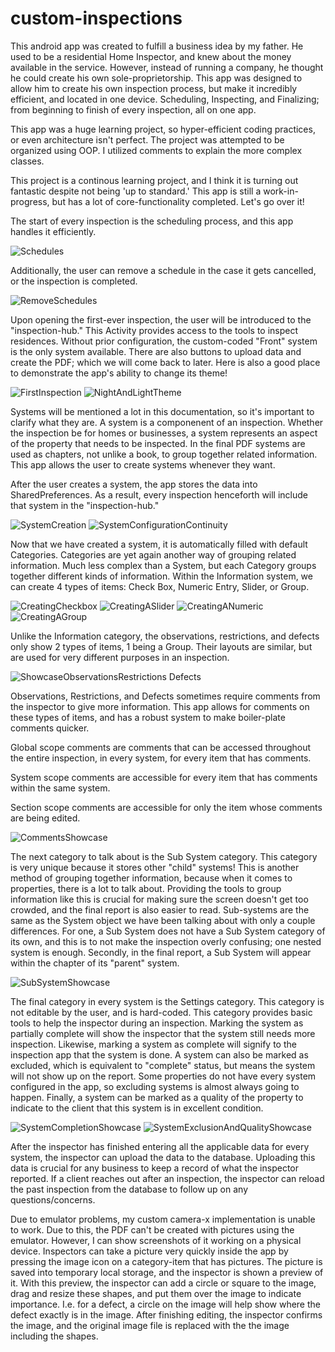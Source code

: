 # custom-inspections

This android app was created to fulfill a business idea by my father. He used to be a residential Home Inspector, and knew about the money available in the service. However, instead of running a company, he thought he could create his own sole-proprietorship. This app was designed to allow him to create his own inspection process, but make it incredibly efficient, and located in one device. Scheduling, Inspecting, and Finalizing; from beginning to finish of every inspection, all on one app.

This app was a huge learning project, so hyper-efficient coding practices, or even architecture isn't perfect. The project was attempted to be organized using OOP. I utilized comments to explain the more complex classes.

This project is a continous learning project, and I think it is turning out fantastic despite not being 'up to standard.' This app is still a work-in-progress, but has a lot of core-functionality completed. Let's go over it!

The start of every inspection is the scheduling process, and this app handles it efficiently. 

![Schedules](https://user-images.githubusercontent.com/61804729/194942411-53a84155-293f-47eb-8e5c-6c0f6f2d4c57.gif)

Additionally, the user can remove a schedule in the case it gets cancelled, or the inspection is completed.

![RemoveSchedules](https://user-images.githubusercontent.com/61804729/194942503-53b4fd60-ce5c-4b62-bd17-19f8aa1d53f4.gif)

Upon opening the first-ever inspection, the user will be introduced to the "inspection-hub." This Activity provides access to the tools to inspect residences.
Without prior configuration, the custom-coded "Front" system is the only system available. There are also buttons to upload data and create the PDF; which we will come back to later.
Here is also a good place to demonstrate the app's ability to change its theme!

![FirstInspection](https://user-images.githubusercontent.com/61804729/194943671-f4852c6a-77db-4e1d-99f6-46384e405a72.gif)
![NightAndLightTheme](https://user-images.githubusercontent.com/61804729/194944063-a73d5344-258d-4aea-8fe5-8d2be3b166da.gif)

Systems will be mentioned a lot in this documentation, so it's important to clarify what they are. A system is a componenent of an inspection. Whether the inspection be for homes or businesses, a system represents an aspect of the property that needs to be inspected. In the final PDF systems are used as chapters, not unlike a book, to group together related information. This app allows the user to create systems whenever they want.

After the user creates a system, the app stores the data into SharedPreferences. As a result, every inspection henceforth will include that system in the "inspection-hub."

![SystemCreation](https://user-images.githubusercontent.com/61804729/195437912-bbccc3c7-787e-4553-a96c-4bda463fd367.gif)
![SystemConfigurationContinuity](https://user-images.githubusercontent.com/61804729/195437979-47653ecc-6a5c-4bbf-8d6a-697e97eede63.gif)

Now that we have created a system, it is automatically filled with default Categories. Categories are yet again another way of grouping related information. Much less complex than a System, but each Category groups together different kinds of information. Within the Information system, we can create 4 types of items: Check Box, Numeric Entry, Slider, or Group.

![CreatingCheckbox](https://user-images.githubusercontent.com/61804729/195696455-b20a04f1-0c6b-4c9a-b00d-dc679caa37f7.gif)
![CreatingASlider](https://user-images.githubusercontent.com/61804729/195696041-d9443ef5-8cd9-4448-87ce-707141623bec.gif)
![CreatingANumeric](https://user-images.githubusercontent.com/61804729/195696049-ac306660-7dd9-422a-82e0-9c8e3fe89b98.gif)
![CreatingAGroup](https://user-images.githubusercontent.com/61804729/195696324-f6e19a12-1fc2-4389-8db6-c30880f2a251.gif)

Unlike the Information category, the observations, restrictions, and defects only show 2 types of items, 1 being a Group. Their layouts are similar, but are used for very different purposes in an inspection.

![ShowcaseObservationsRestrictions Defects](https://user-images.githubusercontent.com/61804729/195698522-8f6714ce-c098-493b-8a1e-4d41d7688ace.gif)

Observations, Restrictions, and Defects sometimes require comments from the inspector to give more information. This app allows for comments on these types of items, and has a robust system to make boiler-plate comments quicker.

Global scope comments are comments that can be accessed throughout the entire inspection, in every system, for every item that has comments.

System scope comments are accessible for every item that has comments within the same system.

Section scope comments are accessible for only the item whose comments are being edited.

![CommentsShowcase](https://user-images.githubusercontent.com/61804729/195698717-33cf82ab-f6d1-48c8-bef7-664b56610005.gif)

The next category to talk about is the Sub System category. This category is very unique because it stores other "child" systems! This is another method of grouping together information, because when it comes to properties, there is a lot to talk about. Providing the tools to group information like this is crucial for making sure the screen doesn't get too crowded, and the final report is also easier to read. Sub-systems are the same as the System object we have been talking about with only a couple differences. For one, a Sub System does not have a Sub System category of its own, and this is to not make the inspection overly confusing; one nested system is enough. Secondly, in the final report, a Sub System will appear within the chapter of its "parent" system.

![SubSystemShowcase](https://user-images.githubusercontent.com/61804729/195702712-4c764e61-986f-41de-bd20-7c73f0c7f860.gif)

The final category in every system is the Settings category. This category is not editable by the user, and is hard-coded. This category provides basic tools to help the inspector during an inspection. Marking the system as partially complete will show the inspector that the system still needs more inspection. Likewise, marking a system as complete will signify to the inspection app that the system is done. A system can also be marked as excluded, which is equivalent to "complete" status, but means the system will not show up on the report. Some properties do not have every system configured in the app, so excluding systems is almost always going to happen. Finally, a system can be marked as a quality of the property to indicate to the client that this system is in excellent condition.

![SystemCompletionShowcase](https://user-images.githubusercontent.com/61804729/196004360-d16655a2-2ede-4881-b4ff-f4919987faf8.gif)
![SystemExclusionAndQualityShowcase](https://user-images.githubusercontent.com/61804729/196004364-020efa69-f2ba-442c-860c-7b5bf9acac21.gif)

After the inspector has finished entering all the applicable data for every system, the inspector can upload the data to the database. Uploading this data is crucial for any business to keep a record of what the inspector reported. If a client reaches out after an inspection, the inspector can reload the past inspection from the database to follow up on any questions/concerns.

Due to emulator problems, my custom camera-x implementation is unable to work. Due to this, the PDF can't be created with pictures using the emulator. However, I can show screenshots of it working on a physical device. Inspectors can take a picture very quickly inside the app by pressing the image icon on a category-item that has pictures. The picture is saved into temporary local storage, and the inspector is shown a preview of it. With this preview, the inspector can add a circle or square to the image, drag and resize these shapes, and put them over the image to indicate importance. I.e. for a defect, a circle on the image will help show where the defect exactly is in the image. After finishing editing, the inspector confirms the image, and the original image file is replaced with the the image including the shapes.

